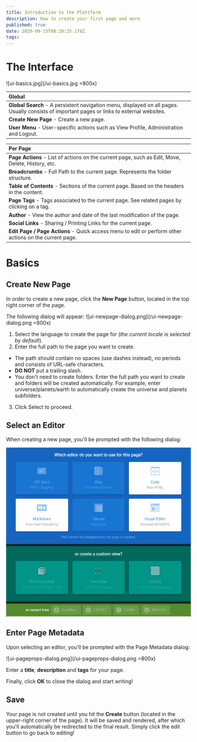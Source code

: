 ```yaml
---
title: Introduction to the Plattform
description: How to create your first page and more
published: true
date: 2020-09-15T08:20:25.178Z
tags: 
---
```


# The Interface
![ui-basics.jpg](/ui-basics.jpg =800x)

| Global   |
| :----------------- |
| **Global Search** - A persistent navigation menu, displayed on all pages. Usually consists of important pages or links to external websites. |
| **Create New Page** - Create a new page. |
| **User Menu** - User-specific actions such as View Profile, Administration and Logout. |


|Per Page|
| :----------------- |
|**Page Actions** - List of actions on the current page, such as Edit, Move, Delete, History, etc.|
|**Breadcrumbs** - Full Path to the current page. Represents the folder structure.|
|**Table of Contents** - Sections of the current page. Based on the headers in the content.|
|**Page Tags** - Tags associated to the current page. See related pages by clicking on a tag.|
|**Author** - View the author and date of the last modification of the page.|
|**Social Links** - Sharing / Printing Links for the current page.|
|**Edit Page / Page Actions** - Quick access menu to edit or perform other actions on the current page.|


# Basics

## Create New Page
In order to create a new page, click the **New Page** button, located in the top right corner of the page.

The following dialog will appear:
![ui-newpage-dialog.png](/ui-newpage-dialog.png =800x)
1. Select the language to create the page for (*the current locale is selected by default*).
2. Enter the full path to the page you want to create.
- The path should contain no spaces (use dashes instead), no periods and consists of URL-safe characters.
- **DO NOT** put a trailing slash.
- You don't need to create folders. Enter the full path you want to create and folders will be created automatically. For example, enter universe/planets/earth to automatically create the universe and planets subfolders.
3. Click Select to proceed.

## Select an Editor
When creating a new page, you'll be prompted with the following dialog:

![ui-selecteditor-dialog.png](/ui-selecteditor-dialog.png )


## Enter Page Metadata
Upon selecting an editor, you'll be prompted with the Page Metadata dialog:

![ui-pageprops-dialog.png](/ui-pageprops-dialog.png =800x)

Enter a **title**, **description** and **tags** for your page.

Finally, click **OK** to close the dialog and start writing!

## Save

Your page is not created until you hit the **Create** button (located in the upper-right corner of the page). It will be saved and rendered, after which you'll automatically be redirected to the final result. Simply click the edit button to go back to editing!

